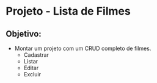 # Projeto - Lista de Filmes

## Objetivo:

* Montar um projeto com um CRUD completo de filmes. 
  * Cadastrar
  * Listar
  * Editar
  * Excluir 